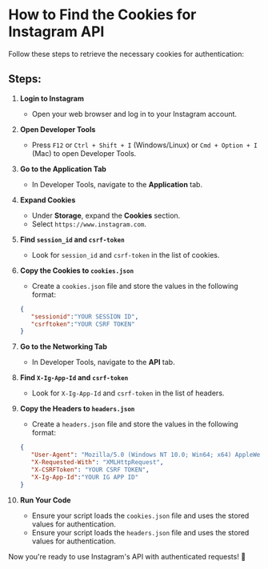 # How to Find the Cookies for Instagram API

Follow these steps to retrieve the necessary cookies for authentication:

## Steps:

1. **Login to Instagram**
   - Open your web browser and log in to your Instagram account.

2. **Open Developer Tools**
   - Press `F12` or `Ctrl + Shift + I` (Windows/Linux) or `Cmd + Option + I` (Mac) to open Developer Tools.

3. **Go to the Application Tab**
   - In Developer Tools, navigate to the **Application** tab.

4. **Expand Cookies**
   - Under **Storage**, expand the **Cookies** section.
   - Select `https://www.instagram.com`.

5. **Find `session_id` and `csrf-token`**
   - Look for `session_id` and `csrf-token` in the list of cookies.

6. **Copy the Cookies to `cookies.json`**
   - Create a `cookies.json` file and store the values in the following format:
   
   ```json
   {
      "sessionid":"YOUR SESSION ID",
      "csrftoken":"YOUR CSRF TOKEN"
   }
   ```
7. **Go to the Networking Tab**
   - In Developer Tools, navigate to the **API** tab.

8. **Find `X-Ig-App-Id` and `csrf-token`**
   - Look for `X-Ig-App-Id` and `csrf-token` in the list of headers.

9. **Copy the Headers to `headers.json`**
   - Create a `headers.json` file and store the values in the following format:
   
   ```json
   {
      "User-Agent": "Mozilla/5.0 (Windows NT 10.0; Win64; x64) AppleWebKit/537.36 (KHTML, like Gecko) Chrome/135.0.0.0 Safari/537.36",
      "X-Requested-With": "XMLHttpRequest",
      "X-CSRFToken": "YOUR CSRF TOKEN",
      "X-Ig-App-Id":"YOUR IG APP ID"
   }
   ```

9. **Run Your Code**
   - Ensure your script loads the `cookies.json` file and uses the stored values for authentication.
   - Ensure your script loads the `headers.json` file and uses the stored values for authentication.


Now you're ready to use Instagram's API with authenticated requests! 🚀

